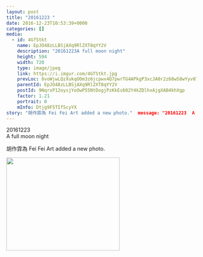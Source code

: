 ```yaml
---
layout: post
title: "20161223 " 
date: 2016-12-23T10:53:39+0000 
categories: [] 
media:
  - id: 4GfStkt
    name: EpJO48zLLBSjAXq9RlZXT8qYY2V
    description: "20161223A full moon night"   
    height: 594
    width: 720
    type: image/jpeg
    link: https://i.imgur.com/4GfStkt.jpg
    prevLoc: 8voWjwLQzXukqOOm3z6jcpwx4Q7pwrTG4APkgP3xcJA0r2z68wS8wYyv878xI8w9k6GpV1uZgG0KDzO4hOjvzD80ODFJknEkBWE2hk8wAPrxpkCwLP8AjLKlIG6jKxP2XEsYj8JOq035cojyNxnrD6sKMJlDKLWPhgzJAg028qfWjjANYgO0tJW1Evvq8YizQEwXKYqPT5mmKqGogpfZBG2040EPh86PmVOW47fgvm08ZAgPFrARxG7kpwUlw3BroKNwFxV
    parentId: EpJO48zLLBSjAXq9RlZXT8qYY2V
    postId: 9NqrxP12oysjYoOwP55NtDogjPzKkEs602Y4kZDlhxAjgXAB4khXgp
    factor: 1.21
    portrait: 0
    mInfo: Dtjg9F5TIfScyYX
story: "胡作霏為 Fei Fei Art added a new photo."  message: "20161223  A full moon night"
---
```


20161223  
A full moon night
 
 
[//]: #story:
胡作霏為 Fei Fei Art added a new photo.


[//]: #media:  
<a href="https://i.imgur.com/4GfStkt.jpg"><img src="https://i.imgur.com/4GfStkt.jpg" height="247" width="300" /></a> 
 
